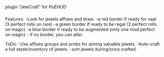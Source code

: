 ###
plugin "JewCraft" for PoEHUD
###

Features:
 -Look for jewels affixes and draw: 
	-a red border if ready for vaal (3 perfect rolls on rare)
	-a green border if ready to be regal (2 perfect rolls on magic)
	-a blue border if ready to be augmented (only one mod perfect on magic)
	- if no border, you can alter.
	
	
ToDo:
 -Use affixes groups and probs for aiming valuable jewels.
 -Auto-craft a full stash/inventory of jewels.
 -sort jewels during/once crafted.